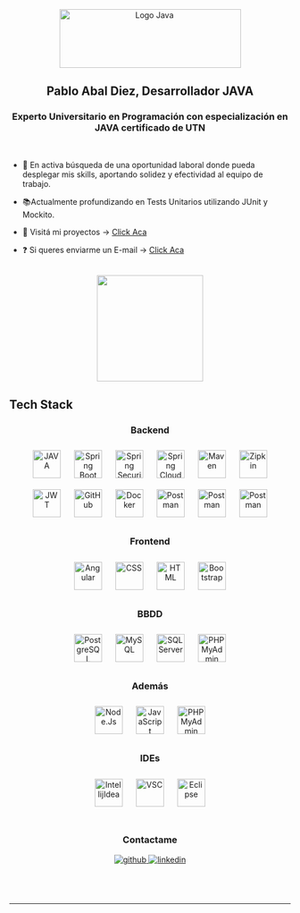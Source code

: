 
<div align="center">
    <img src="https://media.licdn.com/dms/image/D4D16AQG9fN1cmOdRSQ/profile-displaybackgroundimage-shrink_350_1400/0/1689777306296?e=1712188800&v=beta&t=QP7AD9Ehrq1-PbVX4R1TdRabsr7zAB5CoTO5rolQYC0" style="width:325px;height:105px;" alt="Logo Java"/>
</div>


## <div align="center">Pablo Abal Diez, Desarrollador JAVA</div>


### <div align="center">Experto Universitario en Programación con especialización en JAVA certificado de UTN</div>

<br>

- 🚀 En activa búsqueda de una oportunidad laboral donde pueda desplegar mis skills, aportando solidez y efectividad al equipo de trabajo.


- 📚Actualmente profundizando en Tests Unitarios utilizando JUnit y Mockito.


- 💾 Visitá mi proyectos -> <a href="https://github.com/pabloabaldiez?tab=repositories">Click Aca</a>


- ❓ Si queres enviarme un E-mail -> <a href="mailto:pabloabaldiez@gmail.com">Click Aca</a>
  
<br>

<div align="center">
    <img src="https://media4.giphy.com/media/qgQUggAC3Pfv687qPC/giphy.gif?cid=ecf05e4750yy66mmgmah1vnnmrddsf62yirlqf4p26490dkj&ep=v1_gifs_search&rid=giphy.gif&ct=g" style="height:190px" alt=""/>
</div>

## Tech Stack

<h3 align="center">Backend </h3>
<div align="center">  
    <a href="https://www.java.com/es/" target="_blank"><img style="margin: 10px" src="https://cdn.worldvectorlogo.com/logos/java.svg" alt="JAVA" height="50" /></a>  
    <a href="https://spring.io/projects/spring-boot" target="_blank"><img style="margin: 10px" src="https://trellat.es/wp-content/uploads/spring-boot-logo.png" alt="Spring Boot" height="50" /></a>
    <a href="https://spring.io/projects/spring-security" target="_blank"><img style="margin: 10px" src="https://pbs.twimg.com/profile_images/1235983944463585281/AWCKLiJh_400x400.png" alt="Spring Security" height="50" /></a>  
    <a href="https://spring.io/projects/spring-cloud" target="_blank"><img style="margin: 10px" src="https://pbs.twimg.com/media/D3-5yUUWAAAICtE.png:large" alt="Spring Cloud" height="50" /></a>  
    <a href="https://maven.apache.org/" target="_blank"><img style="margin: 10px" src="https://howtodoinjava.com/wp-content/uploads/2017/05/maven.png" alt="Maven" height="50" /></a>  
    <a href="https://zipkin.io/" target="_blank"><img style="margin: 10px" src="https://zipkin.io/public/img/logo_png/zipkin_vertical_grey_gb.png" alt="Zipkin" height="50" /></a>  
    <a href="https://jwt.io/" target="_blank"><img style="margin: 10px" src="https://seeklogo.com/images/J/json-web-tokens-jwt-io-logo-C003DEC47A-seeklogo.com.png" alt="JWT" height="50" /></a>  
    <a href="https://github.com/" target="_blank"><img style="margin: 10px" src="https://assets-global.website-files.com/5f5a53e153805db840dae2db/64e79ca5aff2fb7295bfddf9_github-que-es.jpg" alt="GitHub" height="50" /></a>  
    <a href="https://www.docker.com/" target="_blank"><img style="margin: 10px" src="https://logowik.com/content/uploads/images/301_docker.jpg" alt="Docker" height="50" /></a>  
    <a href="https://www.postman.com/" target="_blank"><img style="margin: 10px" src="https://logowik.com/content/uploads/images/postman-api-platform6643.logowik.com.webp" alt="Postman" height="50" /></a>  
    <a href="https://junit.org/" target="_blank"><img style="margin: 10px" src="https://www.opencodez.com/wp-content/uploads/2019/04/Junit-1.png" alt="Postman" height="50" /></a>  
    <a href="https://site.mockito.org/" target="_blank"><img style="margin: 10px" src="https://pbs.twimg.com/media/CT25YybWEAAhdMo.jpg" alt="Postman" height="50" /></a>  
</div>


<h3 align="center">Frontend </h3>
<div align="center">  
    <a href="https://angular.io/" target="_blank"><img style="margin: 10px" src="https://upload.wikimedia.org/wikipedia/commons/thumb/c/cf/Angular_full_color_logo.svg/2048px-Angular_full_color_logo.svg.png" alt="Angular" height="50" /></a>  
    <a href="https://lenguajecss.com/css/" target="_blank"><img style="margin: 10px" src="https://profilinator.rishav.dev/skills-assets/css3-original-wordmark.svg" alt="CSS" height="50" /></a>  
    <a href="https://developer.mozilla.org/es/docs/Web/HTML" target="_blank"><img style="margin: 10px" src="https://profilinator.rishav.dev/skills-assets/html5-original-wordmark.svg" alt="HTML" height="50" /></a>  
    <a href="https://getbootstrap.com/" target="_blank"><img style="margin: 10px" src="https://cdn.icon-icons.com/icons2/2415/PNG/512/bootstrap_plain_wordmark_logo_icon_146620.png" alt="Bootstrap" height="50" /></a>  
</div>


<h3 align="center">BBDD </h3>
<div align="center">  
    <a href="https://www.postgresql.org/" target="_blank"><img style="margin: 10px" src="https://w7.pngwing.com/pngs/441/460/png-transparent-postgresql-plain-wordmark-logo-icon-thumbnail.png" alt="PostgreSQL" height="50" /></a>  
    <a href="https://www.mysql.com/" target="_blank"><img style="margin: 10px" src="https://cdn.icon-icons.com/icons2/2415/PNG/512/mysql_original_wordmark_logo_icon_146417.png" alt="MySQL" height="50" /></a>  
    <a href="https://www.microsoft.com/es-es/sql-server/sql-server-downloads" target="_blank"><img style="margin: 10px" src="https://www.servermanagementservice.com/wp-content/uploads/2017/01/Sql-server-ce-4-logo.png" alt="SQLServer" height="50" /></a>  
    <a href="https://www.phpmyadmin.net/" target="_blank"><img style="margin: 10px" src="https://static.javatpoint.com/phppages/images/phpmyadmin-logo.png" alt="PHPMyAdmin" height="50" /></a>  
</div>

<h3 align="center">Además </h3>
<div align="center">  
    <a href="https://nodejs.org/en" target="_blank"><img style="margin: 10px" src="https://logowik.com/content/uploads/images/nodejs.jpg" alt="Node.Js" height="50" /></a>  
    <a href="https://www.javascript.com/" target="_blank"><img style="margin: 10px" src="https://upload.wikimedia.org/wikipedia/commons/6/6a/JavaScript-logo.png" alt="JavaScript" height="50" /></a>  
    <a href="https://loopback.io/" target="_blank"><img style="margin: 10px" src="https://encrypted-tbn0.gstatic.com/images?q=tbn:ANd9GcTz8MHF6k6eFcK71gGqLbrn1SxGjfIPi8k-ci2Dpdm49h4SsNhrvgJgQKLlPFkP391JPg&usqp=CAU" alt="PHPMyAdmin" height="50" /></a>  
</div>

<h3 align="center">IDEs </h3>
<div align="center">  
    <a href="https://www.jetbrains.com/es-es/idea/" target="_blank"><img style="margin: 10px" src="https://logowik.com/content/uploads/images/intellij-idea286.logowik.com.webp" alt="IntellijIdea" height="50" /></a>  
    <a href="https://code.visualstudio.com/" target="_blank"><img style="margin: 10px" src="https://repository-images.githubusercontent.com/657248114/d3c7b91a-b285-4d1e-8429-5de1acc5f61e" alt="VSC" height="50" /></a>  
    <a href="https://eclipseide.org/" target="_blank"><img style="margin: 10px" src="https://encrypted-tbn0.gstatic.com/images?q=tbn:ANd9GcQyFtRAvFY6euXrS1msQdHNNBf_HojMBlRLcFVQTjfwZw&s" alt="Eclipse" height="50" /></a>  
</div>

<br/>  

<h3 align="center">Contactame </h3>
<div align="center">
    <a href="https://github.com/pabloabaldiez" target="_blank">
        <img src=https://img.shields.io/badge/github-%2324292e.svg?&style=for-the-badge&logo=github&logoColor=white alt=github style="margin-bottom: 5px;" />
    </a>
    <a href="https://www.linkedin.com/in/pablo-abal-diez/" target="_blank">
        <img src=https://img.shields.io/badge/linkedin-%231E77B5.svg?&style=for-the-badge&logo=linkedin&logoColor=white alt=linkedin style="margin-bottom: 5px;" />
    </a>
</div>  
<br/>
<br/>  
<br />

------
